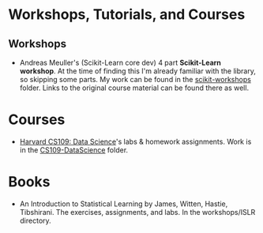 # Workshops, Tutorials, and Courses

## Workshops

* Andreas Meuller's (Scikit-Learn core dev) 4 part **Scikit-Learn workshop**. At the time of finding this I'm already familiar with the library, so skipping some parts. My work can be found in the [scikit-workshops](scikit-workshops/scikit-workshop.md) folder. Links to the original course material can be found there as well.

# Courses
* [Harvard CS109: Data Science](https://github.com/cs109/content)'s labs & homework assignments. Work is in the [CS109-DataScience](CS109.md) folder.

# Books
* An Introduction to Statistical Learning by James, Witten, Hastie, Tibshirani. The exercises, assignments, and labs. In the workshops/ISLR directory.
